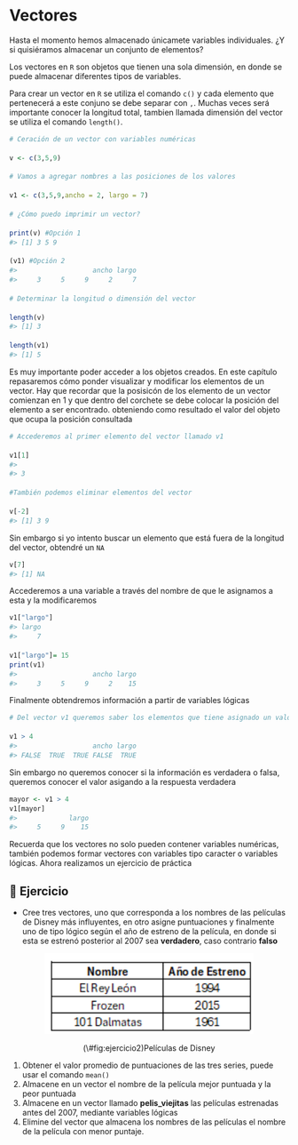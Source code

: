 # Vectores

Hasta el momento hemos almacenado únicamete variables individuales. ¿Y si quisiéramos almacenar un conjunto de elementos?

Los vectores en `R` son objetos que tienen una sola dimensión, en donde se puede almacenar diferentes tipos de variables. 

Para crear un vector en `R` se utiliza el comando `c()` y cada elemento que pertenecerá a este conjuno se debe separar con `,`. Muchas veces será importante conocer la longitud total, tambien llamada dimensión del vector se utiliza el comando `length()`.


``` r
# Ceración de un vector con variables numéricas

v <- c(3,5,9) 

# Vamos a agregar nombres a las posiciones de los valores

v1 <- c(3,5,9,ancho = 2, largo = 7)

# ¿Cómo puedo imprimir un vector?

print(v) #Opción 1
#> [1] 3 5 9

(v1) #Opción 2
#>                   ancho largo 
#>     3     5     9     2     7

# Determinar la longitud o dimensión del vector

length(v)
#> [1] 3

length(v1)
#> [1] 5
```

Es muy importante poder acceder a los objetos creados. En este capítulo repasaremos cómo ponder visualizar y modificar los elementos de un vector. Hay que recordar que la posisicón de los elemento de un vector comienzan en 1 y que dentro del corchete se debe colocar la posición del elemento a ser encontrado. obteniendo como resultado el valor del objeto que ocupa la posición consultada


``` r
# Accederemos al primer elemento del vector llamado v1

v1[1]
#>   
#> 3

#También podemos eliminar elementos del vector

v[-2]
#> [1] 3 9
```

Sin embargo si yo intento buscar un elemento que está fuera de la longitud del vector, obtendré un `NA`


``` r
v[7]
#> [1] NA
```

Accederemos a una variable a través del nombre de que le asignamos a esta y la modificaremos


``` r
v1["largo"]
#> largo 
#>     7

v1["largo"]= 15
print(v1)
#>                   ancho largo 
#>     3     5     9     2    15
```

Finalmente obtendremos información a partir de variables lógicas


``` r
# Del vector v1 queremos saber los elementos que tiene asignado un valor mayor a 4 

v1 > 4
#>                   ancho largo 
#> FALSE  TRUE  TRUE FALSE  TRUE
```

Sin embargo no queremos conocer si la información es verdadera o falsa, queremos conocer el valor asigando a la respuesta verdadera 


``` r
mayor <- v1 > 4
v1[mayor]
#>             largo 
#>     5     9    15
```

Recuerda que los vectores no solo pueden contener variables numéricas, también podemos formar vectores con variables tipo caracter o variables lógicas. Ahora realizamos un ejercicio de práctica

## 📝 Ejercicio

* Cree tres vectores, uno que corresponda a los nombres de las películas de Disney más influyentes, en otro asigne puntuaciones y finalmente uno de tipo lógico según el año de estreno de la película, en donde si esta se estrenó posterior al 2007 sea **verdadero**, caso contrario **falso**

<div class="figure" style="text-align: center">
<img src="./imagen/ejercicio2.png" alt="Películas de Disney" width="75%" />
<p class="caption">(\#fig:ejercicio2)Películas de Disney</p>
</div>

1. Obtener el valor promedio de puntuaciones de las tres series, puede usar el comando `mean()`
2. Almacene en un vector el nombre de la película mejor puntuada y la peor puntuada
3. Almacene en un vector llamado **pelis_viejitas** las películas estrenadas antes del 2007, mediante variables lógicas
4. Elimine del vector que almacena los nombres de las películas el nombre de la película con menor puntaje.
